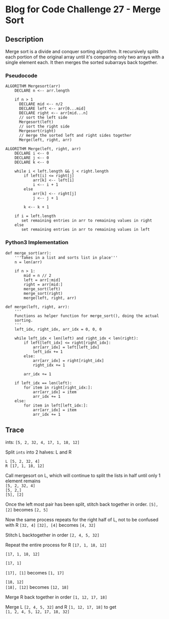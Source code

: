# Blog for Code Challenge 27 - Merge Sort

## Description

Merge sort is a divide and conquer sorting algorithm. It recursively splits each portion of the original array until it's comparing only two arrays with a single element each. It then merges the sorted subarrays back together.

### Pseudocode

```pseudocode
ALGORITHM Mergesort(arr)
    DECLARE n <-- arr.length

    if n > 1
      DECLARE mid <-- n/2
      DECLARE left <-- arr[0...mid]
      DECLARE right <-- arr[mid...n]
      // sort the left side
      Mergesort(left)
      // sort the right side
      Mergesort(right)
      // merge the sorted left and right sides together
      Merge(left, right, arr)

ALGORITHM Merge(left, right, arr)
    DECLARE i <-- 0
    DECLARE j <-- 0
    DECLARE k <-- 0

    while i < left.length && j < right.length
        if left[i] <= right[j]
            arr[k] <-- left[i]
            i <-- i + 1
        else
            arr[k] <-- right[j]
            j <-- j + 1

        k <-- k + 1

    if i = left.length
       set remaining entries in arr to remaining values in right
    else
       set remaining entries in arr to remaining values in left
```

### Python3 Implementation

```python3
def merge_sort(arr):
    '''Takes in a list and sorts list in place'''
    n = len(arr)

    if n > 1:
        mid = n // 2
        left = arr[:mid]
        right = arr[mid:]
        merge_sort(left)
        merge_sort(right)
        merge(left, right, arr)

def merge(left, right, arr):
    '''
    Functions as helper function for merge_sort(), doing the actual
    sorting.
    '''
    left_idx, right_idx, arr_idx = 0, 0, 0

    while left_idx < len(left) and right_idx < len(right):
        if left[left_idx] <= right[right_idx]:
            arr[arr_idx] = left[left_idx]
            left_idx += 1
        else:
            arr[arr_idx] = right[right_idx]
            right_idx += 1

        arr_idx += 1

    if left_idx == len(left):
        for item in right[right_idx:]:
            arr[arr_idx] = item
            arr_idx += 1
    else:
        for item in left[left_idx:]:
            arr[arr_idx] = item
            arr_idx += 1
```

## Trace

ints: `[5, 2, 32, 4, 17, 1, 18, 12]`

Split `ints` into 2 halves: L and R

`L [5, 2, 32, 4]`  
`R [17, 1, 18, 12]`

Call mergesort on L, which will continue to split the lists in half until only 1 element remains  
 `[5, 2, 32, 4]`  
 `[5, 2,]`  
 `[5], [2]`

Once the left most pair has been split, stitch back together in order.
`[5], [2]` becomes `[2, 5]`

Now the same process repeats for the right half of L, not to be confused with R
`[32, 4]`
`[32], [4]` becomes `[4, 32]`

Stitch L backtogether in order
`[2, 4, 5, 32]`

Repeat the entire process for R `[17, 1, 18, 12]`

`[17, 1, 18, 12]`

`[17, 1] `

`[17], [1]` becomes `[1, 17]`

`[18, 12]`  
`[18], [12]` becomes `[12, 18]`

Merge R back together in order
`[1, 12, 17, 18]`

Merge L `[2, 4, 5, 32]` and R `[1, 12, 17, 18]` to get  
 `[1, 2, 4, 5, 12, 17, 18, 32]`
